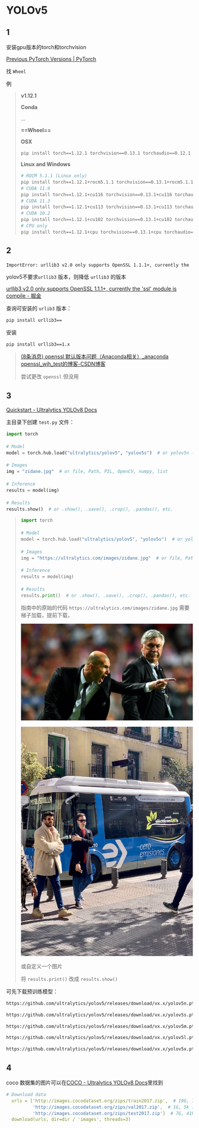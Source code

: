 # YOLOv5

## 1

安装gpu版本的torch和torchvision

[Previous PyTorch Versions | PyTorch](https://pytorch.org/get-started/previous-versions/)

找 `Wheel`

例

> **v1.12.1**
>
> **Conda**
>
> ...
>
> **==Wheel==**
>
> **OSX**
>
> ```
> pip install torch==1.12.1 torchvision==0.13.1 torchaudio==0.12.1
> ```
>
> **Linux and Windows**
>
> ```bash
> # ROCM 5.1.1 (Linux only)
> pip install torch==1.12.1+rocm5.1.1 torchvision==0.13.1+rocm5.1.1 torchaudio==0.12.1 --extra-index-url  https://download.pytorch.org/whl/rocm5.1.1
> # CUDA 11.6
> pip install torch==1.12.1+cu116 torchvision==0.13.1+cu116 torchaudio==0.12.1 --extra-index-url https://download.pytorch.org/whl/cu116
> # CUDA 11.3
> pip install torch==1.12.1+cu113 torchvision==0.13.1+cu113 torchaudio==0.12.1 --extra-index-url https://download.pytorch.org/whl/cu113
> # CUDA 10.2
> pip install torch==1.12.1+cu102 torchvision==0.13.1+cu102 torchaudio==0.12.1 --extra-index-url https://download.pytorch.org/whl/cu102
> # CPU only
> pip install torch==1.12.1+cpu torchvision==0.13.1+cpu torchaudio==0.12.1 --extra-index-url https://download.pytorch.org/whl/cpu
> ```

## 2

```bash
ImportError: urllib3 v2.0 only supports OpenSSL 1.1.1+, currently the 'ssl' module is compiled with 'OpenSSL 1.0.2u  20 Dec 2019'. See: https://github.com/urllib3/urllib3/issues/2168
```

yolov5不要求`urllib3` 版本，则降低 `urllib3` 的版本

[urllib3 v2.0 only supports OpenSSL 1.1.1+, currently the 'ssl' module is compile - 掘金](https://juejin.cn/post/7229895584038617147)

查询可安装的 `urlib3` 版本：

```bash
pip install urllib3==
```

安装

```bash
pip install urllib3==1.x
```

> [(8条消息) openssl 默认版本问题（Anaconda相关）_anaconda openssl_wjh_test的博客-CSDN博客](https://blog.csdn.net/qq_42699580/article/details/105037325)
>
> 尝试更改 `openssl` 但没用

## 3

[Quickstart - Ultralytics YOLOv8 Docs](https://docs.ultralytics.com/yolov5/quickstart_tutorial/#install)

主目录下创建 `test.py` 文件：

```python
import torch

# Model
model = torch.hub.load("ultralytics/yolov5", "yolov5s")  # or yolov5n - yolov5x6, custom

# Images
img = "zidane.jpg"  # or file, Path, PIL, OpenCV, numpy, list

# Inference
results = model(img)

# Results
results.show()  # or .show(), .save(), .crop(), .pandas(), etc.
```

> ```python
> import torch
> 
> # Model
> model = torch.hub.load("ultralytics/yolov5", "yolov5s")  # or yolov5n - yolov5x6, custom
> 
> # Images
> img = "https://ultralytics.com/images/zidane.jpg"  # or file, Path, PIL, OpenCV, numpy, list
> 
> # Inference
> results = model(img)
> 
> # Results
> results.print()  # or .show(), .save(), .crop(), .pandas(), etc.
> 
> ```
>
> 指南中的原始的代码 `https://ultralytics.com/images/zidane.jpg` 需要梯子加载，提前下载，
>
> ![zidane.jpg](../images/zidane.jpg)
> 
>  ![bus.jpg](../images/bus.jpg)
>
> 或自定义一个图片
>
> 将 `results.print()` 改成 `results.show()`

可先下载预训练模型：

```txt
https://github.com/ultralytics/yolov5/releases/download/vx.x/yolov5n.pt
```

```txt
https://github.com/ultralytics/yolov5/releases/download/vx.x/yolov5s.pt
```

```txt
https://github.com/ultralytics/yolov5/releases/download/vx.x/yolov5m.pt
```

```txt
https://github.com/ultralytics/yolov5/releases/download/vx.x/yolov5l.pt
```

```txt
https://github.com/ultralytics/yolov5/releases/download/vx.x/yolov5x.pt
```

## 4

coco 数据集的图片可以在[COCO - Ultralytics YOLOv8 Docs](https://docs.ultralytics.com/datasets/detect/coco/#dataset-yaml)里找到

```yaml
# Download data
  urls = ['http://images.cocodataset.org/zips/train2017.zip',  # 19G, 118k images
          'http://images.cocodataset.org/zips/val2017.zip',  # 1G, 5k images
          'http://images.cocodataset.org/zips/test2017.zip']  # 7G, 41k images (optional)
  download(urls, dir=dir / 'images', threads=3)
```


